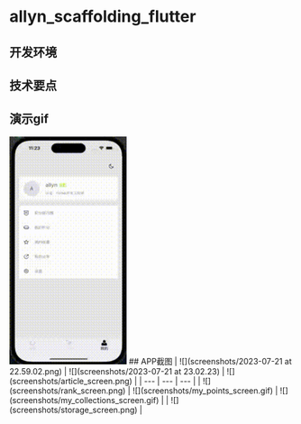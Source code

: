 # allyn_scaffolding_flutter
## 开发环境

## 技术要点

## 演示gif
<img src="https://github.com/Allyns/allyn_scaffolding_flutter/blob/main/screenshots/1689953337767_1_1_1.gif" width="208" height="404">
## APP截图
| ![](screenshots/2023-07-21 at 22.59.02.png) | ![](screenshots/2023-07-21 at 23.02.23) | ![](screenshots/article_screen.png) |
| --- | --- | --- |
| ![](screenshots/rank_screen.png) | ![](screenshots/my_points_screen.gif) | ![](screenshots/my_collections_screen.gif) |
| ![](screenshots/storage_screen.png) |
